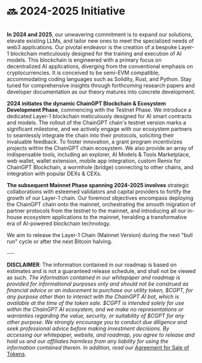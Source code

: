 # 🔜 2024-2025 Initiative

\
**In 2024 and 2025**, our unwavering commitment is to expand our solutions, elevate existing LLMs, and tailor new ones to meet the specialized needs of web3 applications. Our pivotal endeavor is the creation of a bespoke Layer-1 blockchain meticulously designed for the training and execution of AI models. This blockchain is engineered with a primary focus on decentralized AI applications, diverging from the conventional emphasis on cryptocurrencies. It is conceived to be semi-EVM compatible, accommodating coding languages such as Solidity, Rust, and Python. Stay tuned for comprehensive insights through forthcoming research papers and developer documentation as our theory matures into concrete development.

**2024 initiates the dynamic ChainGPT Blockchain & Ecosystem Development Phase**, commencing with the Testnet Phase. We introduce a dedicated Layer-1 blockchain meticulously designed for AI smart contracts and models. The rollout of the ChainGPT chain's testnet version marks a significant milestone, and we actively engage with our ecosystem partners to seamlessly integrate the chain into their protocols, soliciting their invaluable feedback. To foster innovation, a grant program incentivizes projects within the ChainGPT chain ecosystem. We also provide an array of indispensable tools, including an explorer, AI Models & Tools Marketplace, web wallet, wallet extension, mobile app integration, custom Remix for ChainGPT Blockchain, a wormhole (bridge) connecting to other chains, and integration with popular DEXs & CEXs.

**The subsequent Mainnet Phase spanning 2024-2025 involves** strategic collaborations with esteemed validators and capital providers to fortify the growth of our Layer-1 chain. Our foremost objectives encompass deploying the ChainGPT chain onto the mainnet, orchestrating the smooth migration of partner protocols from the testnet to the mainnet, and introducing all our in-house ecosystem applications to the mainnet, heralding a transformative era of AI-powered blockchain technology.

We aim to release the Layer-1 Chain (Mainnet Version) during the next "bull run" cycle or after the next Bitcoin halving.

\---

**DISCLAIMER**: The information contained in our roadmap is based on estimates and is not a guaranteed release schedule, and shall not be viewed as such. _The information contained in our whitepaper and roadmap is provided for informational purposes only and should not be construed as financial advice or an inducement to purchase our utility token, $CGPT, for any purpose other than to interact with the ChainGPT AI bot, which is available at the time of the token sale. $CGPT is intended solely for use within the ChainGPT AI ecosystem, and we make no representations or warranties regarding the value, security, or suitability of $CGPT for any other purpose. We strongly encourage you to conduct due diligence and seek professional advice before making investment decisions. By accessing our whitepaper, website, and roadmap, you agree to release and hold us and our affiliates harmless from any liability for using the information contained therein.  In addition, read our_ [Agreement for Sale of Tokens](https://www.chaingpt.org/licences).
